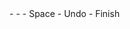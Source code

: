 <meta data-spell-branch  data-spell-update-dyn-onchange>
- <meta data-dyn="spell-word-prediction" data-words-file="trees/Spell_Prediction/bncfrequency.json" data-max-nodes="3"  data-predict-after-n-chars="3">
- <meta data-dyn="spell-letter-prediction" data-words-file="trees/Spell_Prediction/bncfrequency.json">
- Space <meta data-spell-letter=" ">
- Undo <meta data-spell-delchar>
- Finish <meta data-spell-finish>
